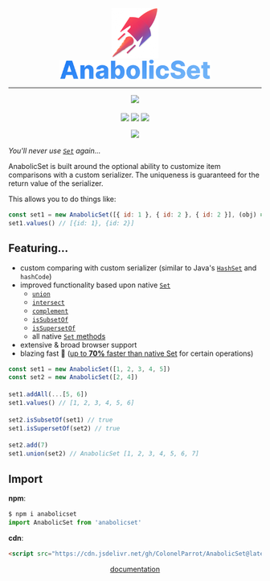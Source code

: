 <p align="center">
    <img src="docs/images/rocket.png" height="100">
    <br/>
    <img src="docs/images/logo.png">
</p>

---

<p align="center">
    <a href="https://GitHub.com/ColonelParrot/anabolicset/stargazers/"><img src="https://img.shields.io/github/stars/ColonelParrot/anabolicset.svg?style=social&label=Star"></a>
    <br />
    <br />
    <a href="https://github.com/ColonelParrot/anabolicset/blob/master/LICENSE"><img src="https://img.shields.io/github/license/ColonelParrot/anabolicset.svg"></a>
    <a href="https://GitHub.com/ColonelParrot/anabolicset/releases/"><img src="https://img.shields.io/github/release/ColonelParrot/anabolicset.svg"></a>
    <a href="https://npmjs.com/package/anabolicset"><img src="https://badgen.net/npm/v/anabolicset"></a>
</p>

<p align="center">
  <a href="https://nodei.co/npm/anabolicset/"><img src="https://nodei.co/npm/anabolicset.png"></a>
</p>

<i align="center">You'll never use [`Set`](https://developer.mozilla.org/en-US/docs/Web/JavaScript/Reference/Global_Objects/Set) again...</i>

AnabolicSet is built around the optional ability to customize item comparisons with a custom serializer. The uniqueness is guaranteed for the return value of the serializer.

This allows you to do things like:

```javascript
const set1 = new AnabolicSet([{ id: 1 }, { id: 2 }, { id: 2 }], (obj) => obj.id) // <-- serializer
set1.values() // [{id: 1}, {id: 2}]
```

## Featuring...

- custom comparing with custom serializer (similar to Java's [`HashSet`](https://docs.oracle.com/javase/7/docs/api/java/util/HashSet.html) and `hashCode`)
- improved functionality based upon native [`Set`](https://developer.mozilla.org/en-US/docs/Web/JavaScript/Reference/Global_Objects/Set)
  - [`union`](https://github.com/ColonelParrot/AnabolicSet/wiki#--unionset)
  - [`intersect`](https://github.com/ColonelParrot/AnabolicSet/wiki#--intersectset)
  - [`complement`](https://github.com/ColonelParrot/AnabolicSet/wiki#--complementset)
  - [`isSubsetOf`](https://github.com/ColonelParrot/AnabolicSet/wiki#--issubsetofset)
  - [`isSupersetOf`](https://github.com/ColonelParrot/AnabolicSet/wiki#--issupersetofset)
  - all native [`Set` methods](https://developer.mozilla.org/en-US/docs/Web/JavaScript/Reference/Global_Objects/Set#instance_methods)
- extensive & broad browser support
- blazing fast 💨 ([up to **70%** faster than native Set](https://jsbench.me/zrlebmbyq1/1) for certain operations)

```javascript
const set1 = new AnabolicSet([1, 2, 3, 4, 5])
const set2 = new AnabolicSet([2, 4])

set1.addAll(...[5, 6])
set1.values() // [1, 2, 3, 4, 5, 6]

set2.isSubsetOf(set1) // true
set1.isSupersetOf(set2) // true

set2.add(7)
set1.union(set2) // AnabolicSet [1, 2, 3, 4, 5, 6, 7]
```

## Import

**npm**:
```javascript
$ npm i anabolicset
import AnabolicSet from 'anabolicset'
```

**cdn**:
```html
<script src="https://cdn.jsdelivr.net/gh/ColonelParrot/AnabolicSet@latest/src/anabolicset.min.js"></script>
```

<p align="center">
  <a href="https://github.com/ColonelParrot/AnabolicSet/wiki">documentation</a>
</p>